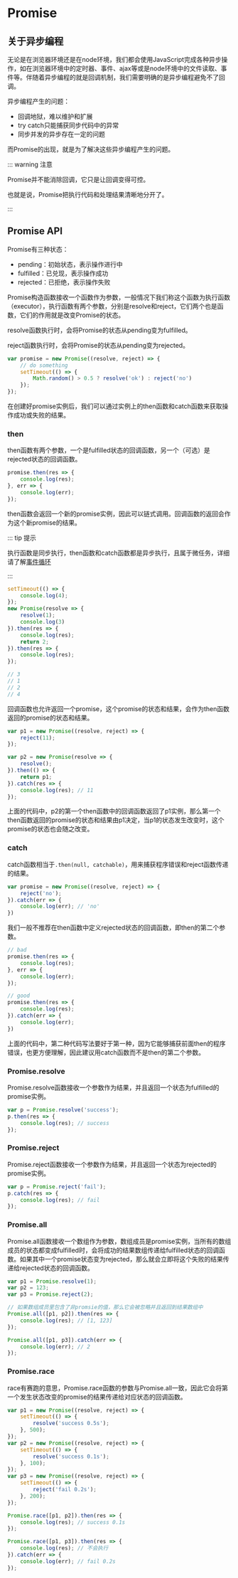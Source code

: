 # Promise

## 关于异步编程

无论是在浏览器环境还是在node环境，我们都会使用JavaScript完成各种异步操作，如在浏览器环境中的定时器、事件、ajax等或是node环境中的文件读取、事件等。伴随着异步编程的就是回调机制，我们需要明确的是异步编程避免不了回调。

异步编程产生的问题：

- 回调地狱，难以维护和扩展
- try catch只能捕获同步代码中的异常
- 同步并发的异步存在一定的问题

而Promise的出现，就是为了解决这些异步编程产生的问题。

::: warning 注意

Promise并不能消除回调，它只是让回调变得可控。

也就是说，Promise把执行代码和处理结果清晰地分开了。

:::

## Promise API

Promise有三种状态：

- pending：初始状态，表示操作进行中
- fulfilled：已兑现，表示操作成功
- rejected：已拒绝，表示操作失败

Promise构造函数接收一个函数作为参数，一般情况下我们称这个函数为执行函数（executor），执行函数有两个参数，分别是resolve和reject，它们两个也是函数，它们的作用就是改变Promise的状态。

resolve函数执行时，会将Promise的状态从pending变为fulfilled。

reject函数执行时，会将Promise的状态从pending变为rejected。

```js
var promise = new Promise((resolve, reject) => {
    // do something
    setTimeout(() => {
        Math.random() > 0.5 ? resolve('ok') : reject('no')
    });
});
```

在创建好promise实例后，我们可以通过实例上的then函数和catch函数来获取操作成功或失败的结果。

### then

then函数有两个参数，一个是fulfilled状态的回调函数，另一个（可选）是rejected状态的回调函数。

```js
promise.then(res => {
	console.log(res);
}, err => {
	console.log(err);
});
```

then函数会返回一个新的promise实例，因此可以链式调用。回调函数的返回会作为这个新promise的结果。

::: tip 提示

执行函数是同步执行，then函数和catch函数都是异步执行，且属于微任务，详细请了解[事件循环](../浏览器/浏览器中的事件循环.md)

:::

```js
setTimeout(() => {
    console.log(4);
});
new Promise(resolve => { 
    resolve(1);
    console.log(3)
}).then(res => {
	console.log(res);
	return 2;
}).then(res => {
	console.log(res);
});

// 3
// 1
// 2
// 4
```

回调函数也允许返回一个promise，这个promise的状态和结果，会作为then函数返回的promise的状态和结果。

```js
var p1 = new Promise((resolve, reject) => {
    reject(11);
});

var p2 = new Promise(resolve => {
    resolve();
}).then(() => {
    return p1;
}).catch(res => {
    console.log(res); // 11
});
```

上面的代码中，p2的第一个then函数中的回调函数返回了p1实例，那么第一个then函数返回的promise的状态和结果由p1决定，当p1的状态发生改变时，这个promise的状态也会随之改变。

### catch

catch函数相当于`.then(null, catchable)`，用来捕获程序错误和reject函数传递的结果。

```js
var promise = new Promise((resolve, reject) => {
	reject('no');
}).catch(err => {
	console.log(err); // 'no'
})
```

我们一般不推荐在then函数中定义rejected状态的回调函数，即then的第二个参数。

```js
// bad
promise.then(res => {
    console.log(res);
}, err => {
    console.log(err);
});

// good
promise.then(res => {
    console.log(res);
}).catch(err => {
    console.log(err);
})
```

上面的代码中，第二种代码写法要好于第一种，因为它能够捕获前面then的程序错误，也更方便理解，因此建议用catch函数而不是then的第二个参数。

### Promise.resolve

Promise.resolve函数接收一个参数作为结果，并且返回一个状态为fulfilled的promise实例。

```js
var p = Promise.resolve('success');
p.then(res => {
	console.log(res); // success
});
```

### Promise.reject

Promise.reject函数接收一个参数作为结果，并且返回一个状态为rejected的promise实例。

```js
var p = Promise.reject('fail');
p.catch(res => {
	console.log(res); // fail
});
```

### Promise.all

Promise.all函数接收一个数组作为参数，数组成员是promise实例，当所有的数组成员的状态都变成fulfilled时，会将成功的结果数组传递给fulfilled状态的回调函数。如果其中一个promise状态变为rejected，那么就会立即将这个失败的结果传递给rejected状态的回调函数。

```js
var p1 = Promise.resolve(1);
var p2 = 123;
var p3 = Promise.reject(2);

// 如果数组成员里包含了非promsie的值，那么它会被忽略并且返回到结果数组中
Promise.all([p1, p2]).then(res => {
	console.log(res); // [1, 123]
});

Promise.all([p1, p3]).catch(err => {
    console.log(err); // 2
});
```

### Promise.race

race有赛跑的意思，Promise.race函数的参数与Promise.all一致，因此它会将第一个发生状态改变的promise的结果传递给对应状态的回调函数。

```js
var p1 = new Promise((resolve, reject) => {
    setTimeout(() => {
        resolve('success 0.5s');
    }, 500);
});
var p2 = new Promise((resolve, reject) => {
    setTimeout(() => {
        resolve('success 0.1s');
    }, 100);
});
var p3 = new Promise((resolve, reject) => {
    setTimeout(() => {
        reject('fail 0.2s');
    }, 200);
});

Promise.race([p1, p2]).then(res => {
	console.log(res); // success 0.1s
});

Promise.race([p1, p3]).then(res => {
    console.log(res); // 不会执行
}).catch(err => {
    console.log(err); // fail 0.2s
});
```

<Vssue 
    :options="{ labels: [$page.relativePath.split('/')[0]] }" 
    :title="$page.relativePath.split('/')[1]" 
/>
